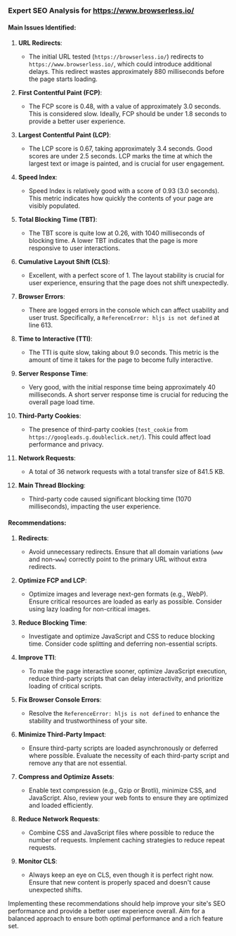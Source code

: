### Expert SEO Analysis for https://www.browserless.io/

#### Main Issues Identified:

1. **URL Redirects**:
   - The initial URL tested (`https://browserless.io/`) redirects to `https://www.browserless.io/`, which could introduce additional delays. This redirect wastes approximately 880 milliseconds before the page starts loading.

2. **First Contentful Paint (FCP)**:
   - The FCP score is 0.48, with a value of approximately 3.0 seconds. This is considered slow. Ideally, FCP should be under 1.8 seconds to provide a better user experience.

3. **Largest Contentful Paint (LCP)**:
   - The LCP score is 0.67, taking approximately 3.4 seconds. Good scores are under 2.5 seconds. LCP marks the time at which the largest text or image is painted, and is crucial for user engagement.

4. **Speed Index**:
   - Speed Index is relatively good with a score of 0.93 (3.0 seconds). This metric indicates how quickly the contents of your page are visibly populated.

5. **Total Blocking Time (TBT)**:
   - The TBT score is quite low at 0.26, with 1040 milliseconds of blocking time. A lower TBT indicates that the page is more responsive to user interactions.

6. **Cumulative Layout Shift (CLS)**:
   - Excellent, with a perfect score of 1. The layout stability is crucial for user experience, ensuring that the page does not shift unexpectedly.

7. **Browser Errors**:
   - There are logged errors in the console which can affect usability and user trust. Specifically, a `ReferenceError: hljs is not defined` at line 613.

8. **Time to Interactive (TTI)**:
   - The TTI is quite slow, taking about 9.0 seconds. This metric is the amount of time it takes for the page to become fully interactive.

9. **Server Response Time**:
   - Very good, with the initial response time being approximately 40 milliseconds. A short server response time is crucial for reducing the overall page load time.

10. **Third-Party Cookies**:
    - The presence of third-party cookies (`test_cookie` from `https://googleads.g.doubleclick.net/`). This could affect load performance and privacy.

11. **Network Requests**:
    - A total of 36 network requests with a total transfer size of 841.5 KB. 

12. **Main Thread Blocking**:
    - Third-party code caused significant blocking time (1070 milliseconds), impacting the user experience.

#### Recommendations:

1. **Redirects**:
   - Avoid unnecessary redirects. Ensure that all domain variations (`www` and non-`www`) correctly point to the primary URL without extra redirects.

2. **Optimize FCP and LCP**:
   - Optimize images and leverage next-gen formats (e.g., WebP). Ensure critical resources are loaded as early as possible. Consider using lazy loading for non-critical images.
   
3. **Reduce Blocking Time**:
   - Investigate and optimize JavaScript and CSS to reduce blocking time. Consider code splitting and deferring non-essential scripts.

4. **Improve TTI**:
   - To make the page interactive sooner, optimize JavaScript execution, reduce third-party scripts that can delay interactivity, and prioritize loading of critical scripts.

5. **Fix Browser Console Errors**:
   - Resolve the `ReferenceError: hljs is not defined` to enhance the stability and trustworthiness of your site.

6. **Minimize Third-Party Impact**:
   - Ensure third-party scripts are loaded asynchronously or deferred where possible. Evaluate the necessity of each third-party script and remove any that are not essential.

7. **Compress and Optimize Assets**:
   - Enable text compression (e.g., Gzip or Brotli), minimize CSS, and JavaScript. Also, review your web fonts to ensure they are optimized and loaded efficiently.
   
8. **Reduce Network Requests**:
   - Combine CSS and JavaScript files where possible to reduce the number of requests. Implement caching strategies to reduce repeat requests.

9. **Monitor CLS**:
   - Always keep an eye on CLS, even though it is perfect right now. Ensure that new content is properly spaced and doesn't cause unexpected shifts.

Implementing these recommendations should help improve your site's SEO performance and provide a better user experience overall. Aim for a balanced approach to ensure both optimal performance and a rich feature set.
